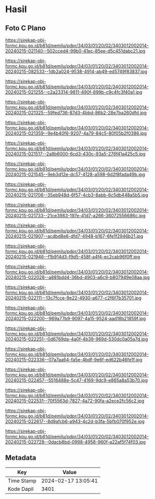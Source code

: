 # Hasil

## Foto C Plano

https://sirekap-obj-formc.kpu.go.id/b81d/pemilu/pdpr/34/03/01/20/02/3403012002014-20240215-021140--502cced4-99b0-41ec-85ee-d5c451dabc21.jpg

https://sirekap-obj-formc.kpu.go.id/b81d/pemilu/pdpr/34/03/01/20/02/3403012002014-20240215-082533--1db2a024-9538-4914-ab49-ed5749f83837.jpg

https://sirekap-obj-formc.kpu.go.id/b81d/pemilu/pdpr/34/03/01/20/02/3403012002014-20240215-021255--c2a23314-9811-490f-899b-c9c4fc3f40a1.jpg

https://sirekap-obj-formc.kpu.go.id/b81d/pemilu/pdpr/34/03/01/20/02/3403012002014-20240215-021325--59fed736-87d3-4bbd-86b2-28e7ba260dfd.jpg

https://sirekap-obj-formc.kpu.go.id/b81d/pemilu/pdpr/34/03/01/20/02/3403012002014-20240215-021359--9e4b40f6-9207-4a79-84c5-80f05b2f0386.jpg

https://sirekap-obj-formc.kpu.go.id/b81d/pemilu/pdpr/34/03/01/20/02/3403012002014-20240215-021517--2a8b6000-6cd3-430c-93a5-276f41a425c5.jpg

https://sirekap-obj-formc.kpu.go.id/b81d/pemilu/pdpr/34/03/01/20/02/3403012002014-20240215-021545--9eb3d12e-dc57-4128-a598-6d2f8fada49b.jpg

https://sirekap-obj-formc.kpu.go.id/b81d/pemilu/pdpr/34/03/01/20/02/3403012002014-20240215-021706--35eb948d-6f57-4cb3-8abb-6c5db448a5b5.jpg

https://sirekap-obj-formc.kpu.go.id/b81d/pemilu/pdpr/34/03/01/20/02/3403012002014-20240215-021733--21ce3983-197e-41d7-a266-36072556686c.jpg

https://sirekap-obj-formc.kpu.go.id/b81d/pemilu/pdpr/34/03/01/20/02/3403012002014-20240215-021907--acdbd8e6-dfd7-4948-b167-6fe1f2946b21.jpg

https://sirekap-obj-formc.kpu.go.id/b81d/pemilu/pdpr/34/03/01/20/02/3403012002014-20240215-021946--f1b914d3-f9d5-458f-a4f4-ec2cab96f0ff.jpg

https://sirekap-obj-formc.kpu.go.id/b81d/pemilu/pdpr/34/03/01/20/02/3403012002014-20240215-022028--a881bdd4-36bd-4903-a6c9-b807949e08aa.jpg

https://sirekap-obj-formc.kpu.go.id/b81d/pemilu/pdpr/34/03/01/20/02/3403012002014-20240215-022111--13c7fcce-9e22-4930-a677-c2f6f7b35701.jpg

https://sirekap-obj-formc.kpu.go.id/b81d/pemilu/pdpr/34/03/01/20/02/3403012002014-20240215-022200--969a77b9-9097-4a15-9524-aad18b21859f.jpg

https://sirekap-obj-formc.kpu.go.id/b81d/pemilu/pdpr/34/03/01/20/02/3403012002014-20240215-022251--0d6769da-4a0f-4b39-969d-530dc0a05a7d.jpg

https://sirekap-obj-formc.kpu.go.id/b81d/pemilu/pdpr/34/03/01/20/02/3403012002014-20240215-022336--07a7aa64-fa5e-4bdf-9e6f-ed622b46fe1f.jpg

https://sirekap-obj-formc.kpu.go.id/b81d/pemilu/pdpr/34/03/01/20/02/3403012002014-20240215-022457--5516488e-5c47-4169-9dc9-e865a8a53b70.jpg

https://sirekap-obj-formc.kpu.go.id/b81d/pemilu/pdpr/34/03/01/20/02/3403012002014-20240215-022531--70f5563d-7827-4a72-90fa-a2ece2fc56c2.jpg

https://sirekap-obj-formc.kpu.go.id/b81d/pemilu/pdpr/34/03/01/20/02/3403012002014-20240215-022617--8d9afcb6-a943-4c2d-b3fa-5bfb070f952e.jpg

https://sirekap-obj-formc.kpu.go.id/b81d/pemilu/pdpr/34/03/01/20/02/3403012002014-20240215-022728--0dacb8bd-0998-4958-960f-a22af5f74f03.jpg


## Metadata

| Key        | Value               |
| ---------- | ------------------- |
| Time Stamp | 2024-02-17 13:05:41 |
| Kode Dapil | 3401                |



